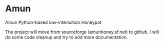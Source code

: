 Amun
====

Amun Python-based low-interaction Honeypot

The project will move from sourceforge (amunhoney.sf.net) to github. I will do some code cleanup and try to add more documentation. 
